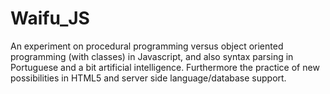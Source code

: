 # Waifu_JS
An experiment on procedural programming versus object oriented programming (with classes) in Javascript, and also syntax parsing in Portuguese and a bit artificial intelligence. Furthermore the practice of new possibilities in HTML5 and server side language/database support.
